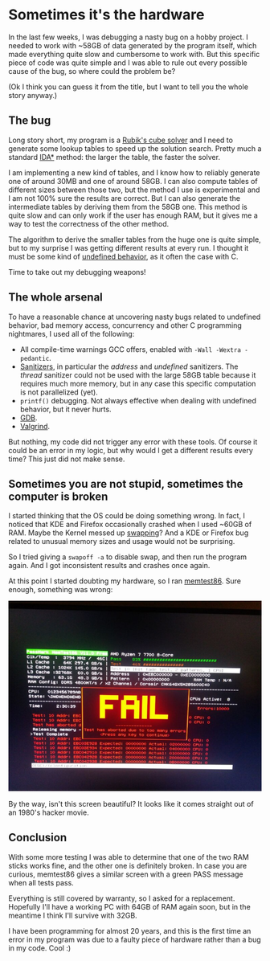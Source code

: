 # Sometimes it's the hardware

In the last few weeks, I was debugging a nasty bug on a hobby project.
I needed to work with ~58GB of data generated by the program itself,
which made everything quite slow and cumbersome to work with. But this
specific piece of code was quite simple and I was able to rule out
every possible cause of the bug, so where could the problem be?

(Ok I think you can guess it from the title, but I want to tell you the
whole story anyway.)

## The bug

Long story short, my program is a
[Rubik's cube solver](https://nissy.tronto.net/) and I need
to generate some lookup tables to speed up the solution search.
Pretty much a standard
[IDA*](https://en.wikipedia.org/wiki/Iterative_deepening_A*) method:
the larger the table, the faster the solver.

I am implementing a new kind of tables, and I know how to reliably
generate one of around 30MB and one of around 58GB. I can also compute
tables of different sizes between those two, but the method I use is
experimental and I am not 100% sure the results are correct.  But I can
also generate the intermediate tables by deriving them from the 58GB one.
This method is quite slow and can only work if the user has enough RAM,
but it gives me a way to test the correctness of the other method.

The algorithm to derive the smaller tables from the huge one is quite
simple, but to my surprise I was getting different results at every
run. I thought it must be some kind of
[undefined behavior](https://en.wikipedia.org/wiki/Undefined_behavior),
as it often the case with C.

Time to take out my debugging weapons!

## The whole arsenal

To have a reasonable chance at uncovering nasty bugs related to undefined
behavior, bad memory access, concurrency and other C programming
nightmares, I used all of the following:

* All compile-time warnings GCC offers, enabled with `-Wall -Wextra -pedantic`.
* [Sanitizers](https://github.com/google/sanitizers), in particular the
  *address* and *undefined* sanitizers. The *thread* sanitizer could not be
  used with the large 58GB table because it requires much more memory, but in
  any case this specific computation is not parallelized (yet).
* `printf()` debugging. Not always effective when dealing with undefined
  behavior, but it never hurts.
* [GDB](https://en.wikipedia.org/wiki/GNU_Debugger).
* [Valgrind](https://valgrind.org/).

But nothing, my code did not trigger any error with these tools.
Of course it could be an error in my logic, but why would I get a
different results every time? This just did not make sense.

## Sometimes you are not stupid, sometimes the computer is broken

I started thinking that the OS could be doing something wrong. In fact,
I noticed that KDE and Firefox occasionally crashed when I used ~60GB of
RAM. Maybe the Kernel messed up [swapping](https://wiki.debian.org/Swap)?
And a KDE or Firefox bug related to unusual memory sizes and usage would
not be surprising.

So I tried giving a `swapoff -a` to disable swap, and then run the
program again. And I got inconsistent results and crashes once again.

At this point I started doubting my hardware, so I ran
[memtest86](https://www.memtest86.com/). Sure enough, something was wrong:

![memtest FAIL message](fail.jpg)

By the way, isn't this screen beautiful? It looks like it comes straight
out of an 1980's hacker movie.

## Conclusion

With some more testing I was able to determine that one of the two RAM
sticks works fine, and the other one is definitely broken. In case you
are curious, memtest86 gives a similar screen with a green PASS message
when all tests pass.

Everything is still covered by warranty, so I asked for a replacement.
Hopefully I'll have a working PC with 64GB of RAM again soon, but in
the meantime I think I'll survive with 32GB.

I have been programming for almost 20 years, and this is the first time
an error in my program was due to a faulty piece of hardware rather than
a bug in my code. Cool :)
